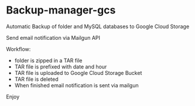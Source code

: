 # Backup-manager-gcs
Automatic Backup of folder and MySQL databases to Google Cloud Storage

Send  email  notification via  Mailgun API



Workflow:

- folder is zipped in a TAR file
- TAR file is prefixed with date and hour
- TAR file is uploaded to Google Cloud Storage Bucket
- TAR file is deleted
- When finished email notification is sent via mailgun

Enjoy

